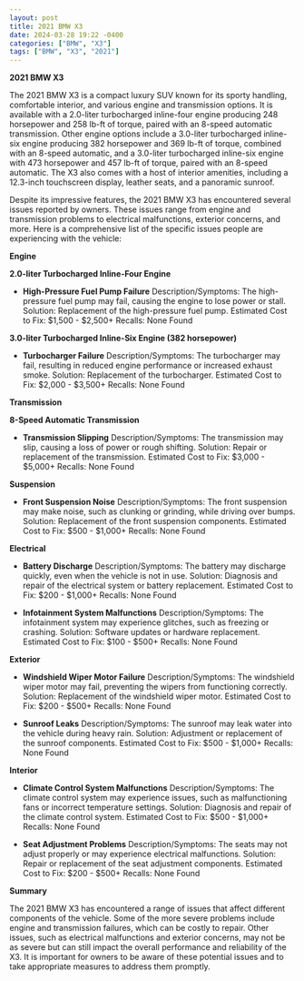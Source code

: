 ```yaml
---
layout: post
title: 2021 BMW X3
date: 2024-03-28 19:22 -0400
categories: ["BMW", "X3"]
tags: ["BMW", "X3", "2021"]
---
```

**2021 BMW X3**

The 2021 BMW X3 is a compact luxury SUV known for its sporty handling, comfortable interior, and various engine and transmission options. It is available with a 2.0-liter turbocharged inline-four engine producing 248 horsepower and 258 lb-ft of torque, paired with an 8-speed automatic transmission. Other engine options include a 3.0-liter turbocharged inline-six engine producing 382 horsepower and 369 lb-ft of torque, combined with an 8-speed automatic, and a 3.0-liter turbocharged inline-six engine with 473 horsepower and 457 lb-ft of torque, paired with an 8-speed automatic. The X3 also comes with a host of interior amenities, including a 12.3-inch touchscreen display, leather seats, and a panoramic sunroof.

Despite its impressive features, the 2021 BMW X3 has encountered several issues reported by owners. These issues range from engine and transmission problems to electrical malfunctions, exterior concerns, and more. Here is a comprehensive list of the specific issues people are experiencing with the vehicle:

**Engine**

**2.0-liter Turbocharged Inline-Four Engine**

* **High-Pressure Fuel Pump Failure**
Description/Symptoms: The high-pressure fuel pump may fail, causing the engine to lose power or stall.
Solution: Replacement of the high-pressure fuel pump.
Estimated Cost to Fix: $1,500 - $2,500+
Recalls: None Found

**3.0-liter Turbocharged Inline-Six Engine (382 horsepower)**

* **Turbocharger Failure**
Description/Symptoms: The turbocharger may fail, resulting in reduced engine performance or increased exhaust smoke.
Solution: Replacement of the turbocharger.
Estimated Cost to Fix: $2,000 - $3,500+
Recalls: None Found

**Transmission**

**8-Speed Automatic Transmission**

* **Transmission Slipping**
Description/Symptoms: The transmission may slip, causing a loss of power or rough shifting.
Solution: Repair or replacement of the transmission.
Estimated Cost to Fix: $3,000 - $5,000+
Recalls: None Found

**Suspension**

* **Front Suspension Noise**
Description/Symptoms: The front suspension may make noise, such as clunking or grinding, while driving over bumps.
Solution: Replacement of the front suspension components.
Estimated Cost to Fix: $500 - $1,000+
Recalls: None Found

**Electrical**

* **Battery Discharge**
Description/Symptoms: The battery may discharge quickly, even when the vehicle is not in use.
Solution: Diagnosis and repair of the electrical system or battery replacement.
Estimated Cost to Fix: $200 - $1,000+
Recalls: None Found

* **Infotainment System Malfunctions**
Description/Symptoms: The infotainment system may experience glitches, such as freezing or crashing.
Solution: Software updates or hardware replacement.
Estimated Cost to Fix: $100 - $500+
Recalls: None Found

**Exterior**

* **Windshield Wiper Motor Failure**
Description/Symptoms: The windshield wiper motor may fail, preventing the wipers from functioning correctly.
Solution: Replacement of the windshield wiper motor.
Estimated Cost to Fix: $200 - $500+
Recalls: None Found

* **Sunroof Leaks**
Description/Symptoms: The sunroof may leak water into the vehicle during heavy rain.
Solution: Adjustment or replacement of the sunroof components.
Estimated Cost to Fix: $500 - $1,000+
Recalls: None Found

**Interior**

* **Climate Control System Malfunctions**
Description/Symptoms: The climate control system may experience issues, such as malfunctioning fans or incorrect temperature settings.
Solution: Diagnosis and repair of the climate control system.
Estimated Cost to Fix: $500 - $1,000+
Recalls: None Found

* **Seat Adjustment Problems**
Description/Symptoms: The seats may not adjust properly or may experience electrical malfunctions.
Solution: Repair or replacement of the seat adjustment components.
Estimated Cost to Fix: $200 - $500+
Recalls: None Found

**Summary**

The 2021 BMW X3 has encountered a range of issues that affect different components of the vehicle. Some of the more severe problems include engine and transmission failures, which can be costly to repair. Other issues, such as electrical malfunctions and exterior concerns, may not be as severe but can still impact the overall performance and reliability of the X3. It is important for owners to be aware of these potential issues and to take appropriate measures to address them promptly.

